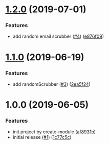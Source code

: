 # [1.2.0](https://github.com/NaturalCycles/scrubber-lib/compare/v1.1.0...v1.2.0) (2019-07-01)


### Features

* add random email scrubber ([#4](https://github.com/NaturalCycles/scrubber-lib/issues/4)) ([e876f09](https://github.com/NaturalCycles/scrubber-lib/commit/e876f09))

# [1.1.0](https://github.com/NaturalCycles/scrubber-lib/compare/v1.0.0...v1.1.0) (2019-06-19)


### Features

* add randomScrubber ([#3](https://github.com/NaturalCycles/scrubber-lib/issues/3)) ([2ea5f24](https://github.com/NaturalCycles/scrubber-lib/commit/2ea5f24))

# 1.0.0 (2019-06-05)


### Features

* init project by create-module ([af8931b](https://github.com/NaturalCycles/scrubber-lib/commit/af8931b))
* initial release ([#1](https://github.com/NaturalCycles/scrubber-lib/issues/1)) ([1c77c5c](https://github.com/NaturalCycles/scrubber-lib/commit/1c77c5c))
